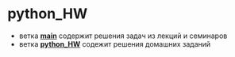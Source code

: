 # python_HW

* ветка [**main**](https://github.com/MLapshin054/python_HW/tree/main) содержит решения задач из лекций и семинаров
* ветка [**python_HW**](https://github.com/MLapshin054/python_HW/tree/python_HW) содежит решения домашних заданий
